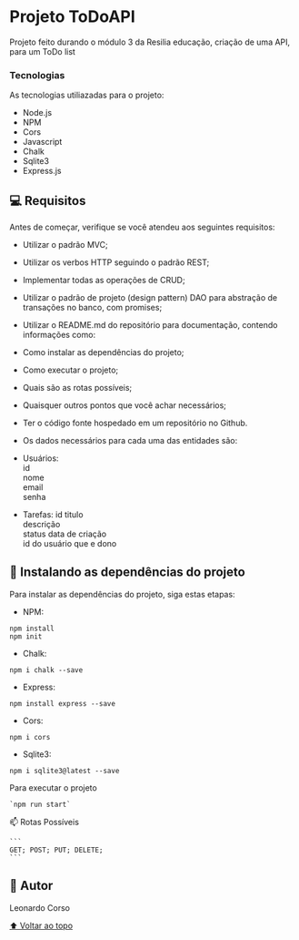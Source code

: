 # Projeto ToDoAPI

Projeto feito durando o módulo 3 da Resilia educação, criação de uma API, para um ToDo list

### Tecnologias 

As tecnologias utiliazadas para o projeto:

* Node.js
* NPM
* Cors
* Javascript
* Chalk
* Sqlite3
* Express.js

## 💻 Requisitos

Antes de começar, verifique se você atendeu aos seguintes requisitos:
* Utilizar o padrão MVC;
* Utilizar os verbos HTTP seguindo o padrão REST;
* Implementar todas as operações de CRUD;
* Utilizar o padrão de projeto (design pattern) DAO para abstração de transações no banco, com promises;
* Utilizar o README.md do repositório para documentação, contendo informações como:
* Como instalar as dependências do projeto;
* Como executar o projeto;
* Quais são as rotas possíveis;
* Quaisquer outros pontos que você achar necessários;
* Ter o código fonte hospedado em um repositório no Github.

* Os dados necessários para cada uma das entidades são:

* Usuários:  
 id      
 nome        
 email          
 senha  
 
* Tarefas:
 id
 titulo   
 descrição          
 status
 data de criação  
 id do usuário que e dono
                   
                   
## 🚀 Instalando as dependências do projeto

Para instalar as dependências do projeto, siga estas etapas:

* NPM:

```
npm install
npm init
```

* Chalk:

```
npm i chalk --save
```

* Express:

```
npm install express --save
```

* Cors:

```
npm i cors
```

* Sqlite3:

```
npm i sqlite3@latest --save
```

Para executar o projeto

```
`npm run start`
```

📫 Rotas Possíveis 

    ```
    GET; POST; PUT; DELETE;
    ```


## 📝 Autor

Leonardo Corso

[⬆ Voltar ao topo](#ToDoApp)<br>
